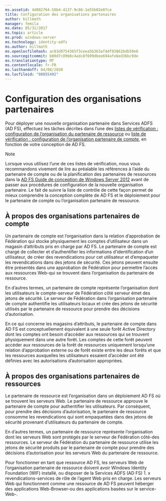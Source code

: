 ```yaml
---
ms.assetid: 4d002764-58b4-4137-9c86-1e55b02e07ce
title: Configuration des organisations partenaires
author: billmath
manager: femila
ms.date: 05/31/2017
ms.topic: article
ms.prod: windows-server
ms.technology: identity-adfs
ms.author: billmath
ms.openlocfilehash: ac83d9754365f3ceea5b363af4df93862bdb59e6
ms.sourcegitcommit: b00d7c8968c4adc8f699dbee694afe6ed36bc9de
ms.translationtype: MT
ms.contentlocale: fr-FR
ms.lasthandoff: 04/08/2020
ms.locfileid: "80855492"
---
```

# <a name="configuring-partner-organizations"></a>Configuration des organisations partenaires

Pour déployer une nouvelle organisation partenaire dans Services ADFS \(AD FS\), effectuez les tâches décrites dans l’une des [listes de vérification : configuration de l’organisation du partenaire de ressource](Checklist--Configuring-the-Resource-Partner-Organization.md) ou [liste de vérification : configuration de l’organisation partenaire de compte](Checklist--Configuring-the-Account-Partner-Organization.md), en fonction de votre conception de AD FS.  
  
> [!NOTE]  
> Lorsque vous utilisez l’une de ces listes de vérification, nous vous recommandons vivement de lire au préalable les références à l’aide du partenaire de compte ou de la planification des partenaires de ressources dans la [AD FS Guide de conception de Windows Server 2012](https://technet.microsoft.com/library/dd807036.aspx) avant de passer aux procédures de configuration de la nouvelle organisation partenaire. Le fait de suivre la liste de contrôle de cette façon permet de mieux comprendre la conception complète de AD FS et le déploiement pour le partenaire de compte ou l’organisation partenaire de ressource.  
  
## <a name="about-account-partner-organizations"></a>À propos des organisations partenaires de compte  
Un partenaire de compte est l’organisation dans la relation d’approbation de Fédération qui stocke physiquement les comptes d’utilisateur dans un magasin d’attributs pris en charge par AD FS. Le partenaire de compte est chargé de collecter et d’authentifier les informations d’identification d’un utilisateur, de créer des revendications pour cet utilisateur et d’empaqueter les revendications dans des jetons de sécurité. Ces jetons peuvent ensuite être présentés dans une approbation de Fédération pour permettre l’accès aux ressources Web\-qui se trouvent dans l’organisation du partenaire de ressource.  
  
En d’autres termes, un partenaire de compte représente l’organisation dont les utilisateurs le compte\-serveur de Fédération côté serveur émet des jetons de sécurité. Le serveur de Fédération dans l’organisation partenaire de compte authentifie les utilisateurs locaux et crée des jetons de sécurité utilisés par le partenaire de ressource pour prendre des décisions d’autorisation.  
  
En ce qui concerne les magasins d’attributs, le partenaire de compte dans AD FS est conceptuellement équivalent à une seule forêt Active Directory dont les comptes ont besoin d’accéder aux ressources qui se trouvent physiquement dans une autre forêt. Les comptes de cette forêt peuvent accéder aux ressources de la forêt de ressources uniquement lorsqu’une relation d’approbation externe ou de forêt existe entre les deux forêts et que les ressources auxquelles les utilisateurs essaient d’accéder ont été définies avec les autorisations d’autorisation appropriées.  
  
## <a name="about-resource-partner-organizations"></a>À propos des organisations partenaires de ressources  
Le partenaire de ressource est l’organisation dans un déploiement AD FS où se trouvent les serveurs Web. Le partenaire de ressource approuve le partenaire de compte pour authentifier les utilisateurs. Par conséquent, pour prendre des décisions d’autorisation, le partenaire de ressource consomme les revendications qui sont empaquetées dans des jetons de sécurité provenant d’utilisateurs du partenaire de compte.  
  
En d’autres termes, un partenaire de ressource représente l’organisation dont les serveurs Web sont protégés par le serveur de Fédération côté\-des ressources. Le serveur de Fédération du partenaire de ressource utilise les jetons de sécurité produits par le partenaire de compte pour prendre des décisions d’autorisation pour les serveurs Web du partenaire de ressource.  
  
Pour fonctionner en tant que ressource AD FS, les serveurs Web de l’organisation partenaire de ressource doivent avoir Windows Identity Foundation \(WIF\) installé, ou disposer de la Services ADFS \(AD FS\) 1. x revendications\-services de rôle de l’agent Web pris en charge. Les serveurs Web qui fonctionnent comme une ressource de AD FS peuvent héberger des applications Web\-Browser\-ou des applications basées sur le service\-Web\-.  
